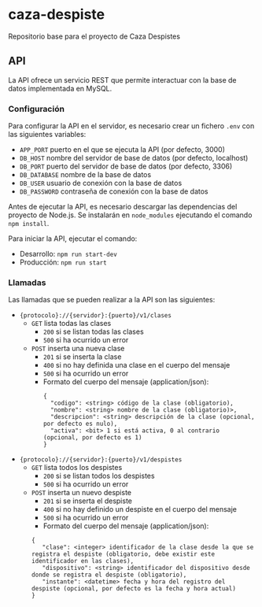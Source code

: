 # caza-despiste
Repositorio base para el proyecto de Caza Despistes

## API
La API ofrece un servicio REST que permite interactuar con la base de datos implementada en MySQL.

### Configuración
Para configurar la API en el servidor, es necesario crear un fichero `.env` con las siguientes variables:
- `APP_PORT` puerto en el que se ejecuta la API (por defecto, 3000)
- `DB_HOST` nombre del servidor de base de datos (por defecto, localhost)
- `DB_PORT` puerto del servidor de base de datos (por defecto, 3306)
- `DB_DATABASE` nombre de la base de datos
- `DB_USER` usuario de conexión con la base de datos
- `DB_PASSWORD` contraseña de conexión con la base de datos

Antes de ejecutar la API, es necesario descargar las dependencias del proyecto de Node.js. Se instalarán en `node_modules` ejecutando el comando `npm install`.

Para iniciar la API, ejecutar el comando:
- Desarrollo: `npm run start-dev`
- Producción: `npm run start`

### Llamadas
Las llamadas que se pueden realizar a la API son las siguientes:
- `{protocolo}://{servidor}:{puerto}/v1/clases`
  - `GET` lista todas las clases
    - `200` si se listan todas las clases
    - `500` si ha ocurrido un error
  - `POST` inserta una nueva clase
    - `201` si se inserta la clase
    - `400` si no hay definida una clase en el cuerpo del mensaje
    - `500` si ha ocurrido un error
    - Formato del cuerpo del mensaje (application/json):
      ```
      {
        "codigo": <string> código de la clase (obligatorio),
        "nombre": <string> nombre de la clase (obligatorio)>,
        "descripcion": <string> descripción de la clase (opcional, por defecto es nulo),
        "activa": <bit> 1 si está activa, 0 al contrario (opcional, por defecto es 1)
      }
      ```
- `{protocolo}://{servidor}:{puerto}/v1/despistes`
  - `GET` lista todos los despistes
    - `200` si se listan todos los despistes
    - `500` si ha ocurrido un error
  - `POST` inserta un nuevo despiste
    - `201` si se inserta el despiste
    - `400` si no hay definido un despiste en el cuerpo del mensaje
    - `500` si ha ocurrido un error
    - Formato del cuerpo del mensaje (application/json):
    ```
    {
       "clase": <integer> identificador de la clase desde la que se registra el despiste (obligatorio, debe existir este identificador en las clases),
       "dispositivo": <string> identificador del dispositivo desde donde se registra el despiste (obligatorio),
       "instante": <datetime> fecha y hora del registro del despiste (opcional, por defecto es la fecha y hora actual)
    }
    ```
